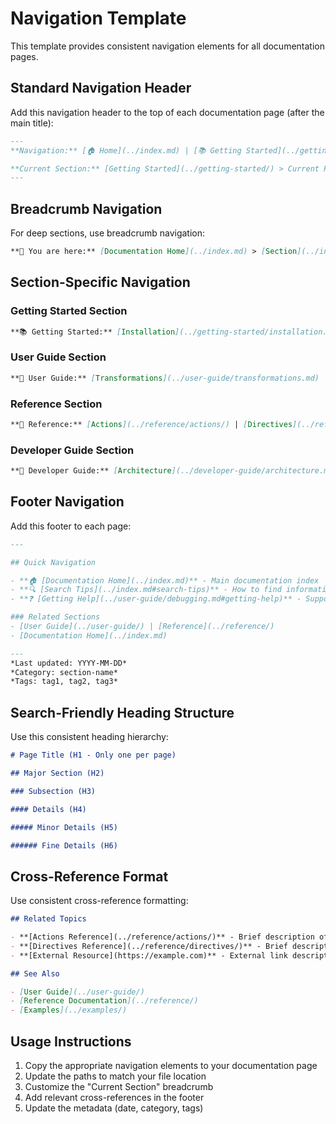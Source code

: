 # Navigation Template

This template provides consistent navigation elements for all documentation pages.

## Standard Navigation Header

Add this navigation header to the top of each documentation page (after the main title):

```markdown
---
**Navigation:** [🏠 Home](../index.md) | [📚 Getting Started](../getting-started/) | [👥 User Guide](../user-guide/) | [📖 Reference](../reference/) | [🔧 Developer Guide](../developer-guide/) | [💡 Examples](../examples/)

**Current Section:** [Getting Started](../getting-started/) > Current Page
---
```

## Breadcrumb Navigation

For deep sections, use breadcrumb navigation:

```markdown
**📍 You are here:** [Documentation Home](../index.md) > [Section](../index.md) > [User Guide](../user-guide/) > Current Page
```

## Section-Specific Navigation

### Getting Started Section
```markdown
**📚 Getting Started:** [Installation](../getting-started/installation.md) | [Quick Start](../getting-started/quick-start.md) | [Configuration](../getting-started/configuration.md)
```

### User Guide Section  
```markdown
**👥 User Guide:** [Transformations](../user-guide/transformations.md) | [Debugging](../user-guide/debugging.md) | [CLI Commands](../reference/cli-commands.md)
```

### Reference Section
```markdown
**📖 Reference:** [Actions](../reference/actions/) | [Directives](../reference/directives/) | [Converters](../reference/converters/) | [Tools](../reference/tools/) | [CLI Commands](../reference/cli-commands.md)
```

### Developer Guide Section
```markdown
**🔧 Developer Guide:** [Architecture](../developer-guide/architecture.md) | [Extending](../developer-guide/extending.md) | [Contributing](../developer-guide/contributing.md)
```

## Footer Navigation

Add this footer to each page:

```markdown
---

## Quick Navigation

- **🏠 [Documentation Home](../index.md)** - Main documentation index
- **🔍 [Search Tips](../index.md#search-tips)** - How to find information quickly
- **❓ [Getting Help](../user-guide/debugging.md#getting-help)** - Support and troubleshooting resources

### Related Sections
- [User Guide](../user-guide/) | [Reference](../reference/)
- [Documentation Home](../index.md)

---
*Last updated: YYYY-MM-DD*  
*Category: section-name*  
*Tags: tag1, tag2, tag3*
```

## Search-Friendly Heading Structure

Use this consistent heading hierarchy:

```markdown
# Page Title (H1 - Only one per page)

## Major Section (H2)

### Subsection (H3)

#### Details (H4)

##### Minor Details (H5)

###### Fine Details (H6)
```

## Cross-Reference Format

Use consistent cross-reference formatting:

```markdown
## Related Topics

- **[Actions Reference](../reference/actions/)** - Brief description of what this covers
- **[Directives Reference](../reference/directives/)** - Brief description
- **[External Resource](https://example.com)** - External link description

## See Also

- [User Guide](../user-guide/)
- [Reference Documentation](../reference/)
- [Examples](../examples/)
```

## Usage Instructions

1. Copy the appropriate navigation elements to your documentation page
2. Update the paths to match your file location
3. Customize the "Current Section" breadcrumb
4. Add relevant cross-references in the footer
5. Update the metadata (date, category, tags)